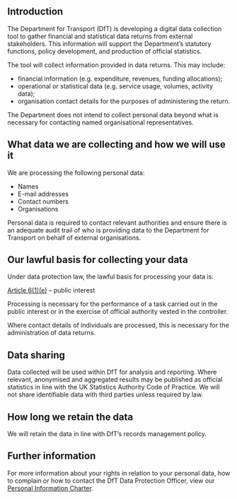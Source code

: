 ## Introduction

The Department for Transport (DfT) is developing a digital data collection tool to gather financial and statistical data returns from external stakeholders. This information will support
the Department’s statutory functions, policy development, and production of official statistics.

The tool will collect information provided in data returns. This may include:

* financial information (e.g. expenditure, revenues, funding allocations);
* operational or statistical data (e.g. service usage, volumes, activity data);
* organisation contact details for the purposes of administering the return.
 
The Department does not intend to collect personal data beyond what is necessary for contacting named organisational representatives.

## What data we are collecting and how we will use it

We are processing the following personal data:

* Names
* E-mail addresses
* Contact numbers
* Organisations

Personal data is required to contact relevant authorities and ensure there is an adequate audit trail of who is providing data to the Department for Transport on behalf of external
organisations.

## Our lawful basis for collecting your data

Under data protection law, the lawful basis for processing your data is:

[Article 6(1)(e)](https://ico.org.uk/for-organisations/uk-gdpr-guidance-and-resources/lawful-basis/a-guide-to-lawful-basis/public-task/) – public interest

Processing is necessary for the performance of a task carried out in the public interest or in the exercise of official authority vested in the controller.

Where contact details of individuals are processed, this is necessary for the administration of data returns.

## Data sharing

Data collected will be used within DfT for analysis and reporting. Where relevant, anonymised and aggregated results may be published as official statistics in line with the UK Statistics Authority Code of Practice. We will not share identifiable data with third parties unless required by law.

## How long we retain the data

We will retain the data in line with DfT’s records management policy.

## Further information

For more information about your rights in relation to your personal data, how to complain or how to contact the DfT Data Protection Officer, view our [Personal Information Charter](https://www.gov.uk/government/organisations/department-for-transport/about/personal-information-charter).
